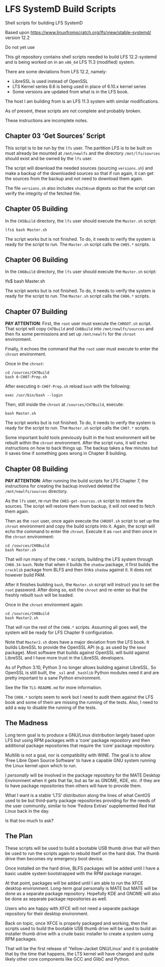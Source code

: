 LFS SystemD Build Scripts
=========================
Shell scripts for building LFS SystemD

Based upon https://www.linuxfromscratch.org/lfs/view/stable-systemd/
version 12.2

Do not yet use

This git repository contains shell scripts needed to build LFS 12.2-systemd and
is being worked on in an `x86_64` LFS 11.3 (modified) system.

There are some deviations from LFS 12.2, namely:

* LibreSSL is used instead of OpenSSL
* LTS Kernel series 6.6 is being used in place of 6.10.x kernel series
* Some versions are updated from what is in the LFS book.

The host I am building from is an LFS 11.3 system with similar modifications.

As of present, these scripts are not complete and probably broken.

These instructions are incomplete notes.


Chapter 03 ‘Get Sources’ Script
-------------------------------

This script is to be run by the `lfs` user. The partition LFS is to be built on
must already be mounted at `/mnt/newlfs` and the directory `/mnt/lfs/sources`
should exist and be owned by the `lfs` user.

The script will download the needed sources (sourcing `versions.sh`) and make a
backup of the downloaded sources so that if run again, it can get the sources
from the backup and not need to download them again.

The file `versions.sh` also includes `sha256sum` digests so that the script can
verify the integrity of the fetched file.


Chapter 05 Building
-------------------

In the `CH5Build` directory, the `lfs` user should execute the `Master.sh`
script:

    lfs$ bash Master.sh

The script works but is not finished. To do, it needs to verify the system is
ready for the script to run. The `Master.sh` script calls the `CH05.*` scripts.


Chapter 06 Building
-------------------

In the `CH6Build` directory, the `lfs` user should execute the `Master.sh`
script:

   lfs$ bash Master.sh

The script works but is not finished. To do, it needs to verify the system is
ready for the script to run. The `Master.sh` script calls the `CH06.*` scripts.


Chapter 07 Building
-------------------

__PAY ATTENTION__: First, the `root` user must execute the `CHROOT.sh` script.
That script will copy `CH7Build` and `CH8Build` into `/mnt/newlfs/sources` and
then fix some permissions and set up `/mnt/newlfs` for the `chroot`
environment.

Finally, it echoes the command that the `root` user must execute to enter the
`chroot` environment.

Once in the `chroot`:

    cd /sources/CH7Build
    bash 0-CH07-Prep.sh

After executing `0-CH07-Prep.sh` reload `bash` with the following:

    exec /usr/bin/bash --login

Then, still inside the `chroot` at `/sources/CH7Build`, execute:

    bash Master.sh

The script works but is not finished. To do, it needs to verify the system is
ready for the script to run. The `Master.sh` script calls the `CH07.*` scripts.

Some important build tools previously built in the host environment will be
rebuilt within the `chroot` environment. After the script runs, it will echo
instructions on how to back things up. The backup takes a few minutes but it
saves time if something goes wrong in Chapter 8 building.


Chapter 08 Building
-------------------

__PAY ATTENTION__: After running the build scripts for LFS Chapter 7, the
instructions for creating the backup involved deleted the `/mnt/newlfs/sources`
directory.

As the `lfs` user, re-run the `CH03-get-sources.sh` script to restore the
sources. The script will restore them from backup, it will not need to fetch
them again.

Then as the `root` user, once again execute the `CHROOT.sh` script to set up
the `chroot` environment and copy the build scripts into it. Again, the script
will echo the command to enter the `chroot`. Execute it as `root` and then
once in the `chroot` environment:

    cd /sources/CH8Build
    bash Master.sh

That will run many of the `CH08.*` scripts, building the LFS system through
`CH08.34-bash`. Note that when it builds the `shadow` package, it first builds
the `cracklib` package from BLFS and then links `shadow` against it. It does
not however build PAM.

After it finishes building `bash`, the `Master.sh` script will instruct you to
set the `root` password. After doing so, exit the `chroot` and re-enter so that
the freshly rebuilt `bash` will be loaded.

Once in the `chroot` environment again:

    cd /sources/CH8Build
    bash Master2.sh

That will run the rest of the `CH08.*` scripts. Assuming all goes well, the
system will be ready for LFS Chapter 9 configuration.

Note that `Master2.sh` does have a major deviation from the LFS book. It builds
LibreSSL to provide the OpenSSL API (e.g. as used by the `kmod` package). Most
software that builds against OpenSSL will build against LibreSSL and I have
more trust in the LibreSSL developers.

As of Python 3.10, Python 3 no longer allows building against LibreSSL. So
OpenSSL is still built, the `_ssl` and `_hashlib` Python modules need it and
are pretty important to a sane Python environment.

See the file `TLS-README.md` for more information.

The `CH08.*` scripts seem to work but I need to audit them against the LFS book
and some of them are missing the running of the tests. Also, I need to add a
way to disable the running of the tests.


The Madness
-----------

Long term goal is to produce a GNU/Linux distribution largely based upon LFS
but using RPM packages with a ‘core’ package repository and then additional
package repositories that require the ‘core’ package repository.

Multilib is not a goal, nor is compatibility with WINE. The goal is to allow
‘Free Libre Open Source Software’ to have a capable GNU system running the
Linux kernel upon which to run.

I *personally* will be involved in the package repository for the MATE Desktop
Environment when it gets that far, but as far as GNOME, KDE, etc. if they are
to have package repositories then others will have to provide them.

What I want is a stable ‘LTS’ distribution along the lines of what CentOS used
to be but third-party package repositories providing for the needs of the user
community, similar to how ‘Fedora Extras’ supplemented Red Hat Linux back in the
day.

Is that too much to ask?


The Plan
--------

These scripts will be used to build a bootable USB thumb drive that will then
be used to run the scripts again to rebuild itself on the hard disk. The thumb
drive then becomes my emergency boot device.

Once installed on the hard drive, BLFS packages will be added until I have a
basic usable system bootstrapped with the RPM package manager.

At that point, packages will be added until I am able to run the XFCE desktop
environment. Long-term goal personally is MATE but MATE will be done as a
separate package repository. Hopefully KDE and GNOME will also be done as
separate package repositories as well.

Users who are happy with XFCE will not need a separate package repository for
their desktop environment.

Back on topic, once XFCE is properly packaged and working, then the scripts
used to build the bootable USB thumb drive will be used to build an installer
thumb drive with a crude basic installer to create a system using RPM packages.

That will be the first release of ‘Yellow-Jacket GNU/Linux’ and it is probable
that by the time that happens, the LTS kernel will have changed and quite
likely other core components like GCC and GlibC and Python.


